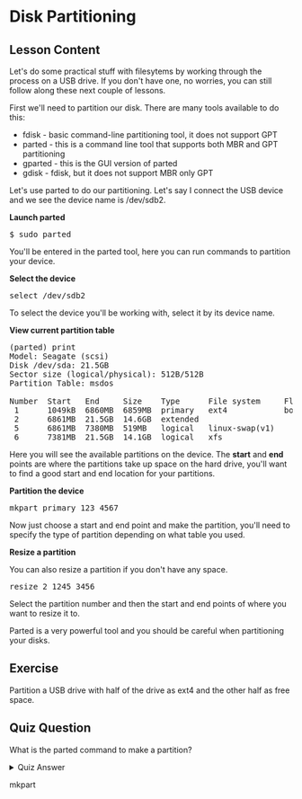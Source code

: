 # Disk Partitioning

## Lesson Content

Let's do some practical stuff with filesytems by working through the process on a USB drive. If you don't have one, no worries, you can still follow along these next couple of lessons. 

First we'll need to partition our disk. There are many tools available to do this: 

<ul>
<li>fdisk - basic command-line partitioning tool, it does not support GPT</li>
<li>parted - this is a command line tool that supports both MBR and GPT partitioning</li>
<li>gparted - this is the GUI version of parted</li>
<li>gdisk - fdisk, but it does not support MBR only GPT</li>
</ul>

Let's use parted to do our partitioning. Let's say I connect the USB device and we see the device name is /dev/sdb2. 

<b>Launch parted</b>

<pre>$ sudo parted</pre>

You'll be entered in the parted tool, here you can run commands to partition your device. 

<b>Select the device</b>

<pre>select /dev/sdb2</pre>

To select the device you'll be working with, select it by its device name.

<b>View current partition table</b>

<pre>
(parted) print                                                            
Model: Seagate (scsi)
Disk /dev/sda: 21.5GB
Sector size (logical/physical): 512B/512B
Partition Table: msdos

Number  Start   End     Size    Type      File system     Flags
 1      1049kB  6860MB  6859MB  primary   ext4            boot
 2      6861MB  21.5GB  14.6GB  extended
 5      6861MB  7380MB  519MB   logical   linux-swap(v1)
 6      7381MB  21.5GB  14.1GB  logical   xfs
</pre>

Here you will see the available partitions on the device. The <b>start</b> and <b>end</b> points are where the partitions take up space on the hard drive, you'll want to find a good start and end location for your partitions. 

<b>Partition the device</b>

<pre>mkpart primary 123 4567</pre>

Now just choose a start and end point and make the partition, you'll need to specify the type of partition depending on what table you used. 

<b>Resize a partition</b>

You can also resize a partition if you don't have any space. 

<pre>resize 2 1245 3456</pre>

Select the partition number and then the start and end points of where you want to resize it to. 

Parted is a very powerful tool and you should be careful when partitioning your disks. 

## Exercise

Partition a USB drive with half of the drive as ext4 and the other half as free space. 

## Quiz Question

What is the parted command to make a partition?

<details>
    <summary>Quiz Answer</summary>
</details>

mkpart